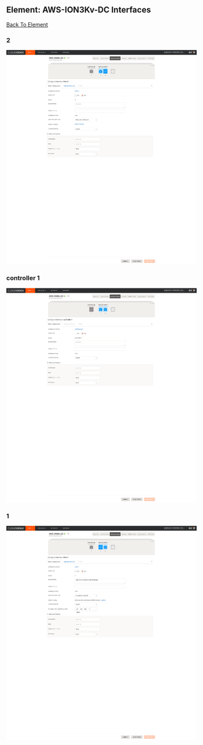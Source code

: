 ## Element: AWS-ION3Kv-DC Interfaces
[Back To Element](../README.md)

### 2
<img alt="1" src="2.png" width="1110">
                
### controller 1
<img alt="1" src="controller 1.png" width="1110">
                
### 1
<img alt="1" src="1.png" width="1110">
                
